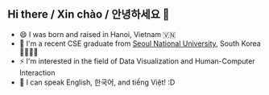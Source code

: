 ## Hi there / Xin chào / 안녕하세요 👋

<!--
**minhlgdo/minhlgdo** is a ✨ _special_ ✨ repository because its `README.md` (this file) appears on your GitHub profile.

Here are some ideas to get you started:

- 🔭 I’m currently working on ...
- 🌱 I’m currently learning ...
- 👯 I’m looking to collaborate on ...
- 🤔 I’m looking for help with ...
- 💬 Ask me about ...
- 📫 How to reach me: ...
- 😄 Pronouns: ...
- ⚡ Fun fact: ...
-->
- 😄 I was born and raised in Hanoi, Vietnam 🇻🇳
- 🌱 I'm a recent CSE graduate from [Seoul National University](https://en.snu.ac.kr/), South Korea 👩‍💻🇰🇷
- ⚡ I'm interested in the field of Data Visualization and Human-Computer Interaction
- 💬 I can speak English, 한국어, and tiếng Việt! :D
